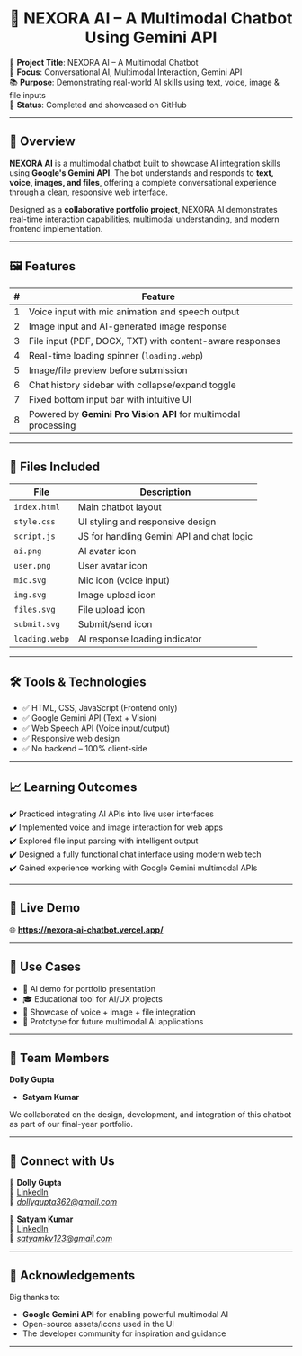 <h1 align="center"> 🤖 NEXORA AI – A Multimodal Chatbot Using Gemini API </h1>

🚀 **Project Title**: NEXORA AI – A Multimodal Chatbot  
🧠 **Focus**: Conversational AI, Multimodal Interaction, Gemini API  
📚 **Purpose**: Demonstrating real-world AI skills using text, voice, image & file inputs  
🎯 **Status**: Completed and showcased on GitHub

---

## 📌 Overview

**NEXORA AI** is a multimodal chatbot built to showcase AI integration skills using **Google's Gemini API**. The bot understands and responds to **text, voice, images, and files**, offering a complete conversational experience through a clean, responsive web interface.

Designed as a **collaborative portfolio project**, NEXORA AI demonstrates real-time interaction capabilities, multimodal understanding, and modern frontend implementation.

---

## 🖼️ Features

| # | Feature |
|--:|---------|
| 1 | Voice input with mic animation and speech output |
| 2 | Image input and AI-generated image response |
| 3 | File input (PDF, DOCX, TXT) with content-aware responses |
| 4 | Real-time loading spinner (`loading.webp`) |
| 5 | Image/file preview before submission |
| 6 | Chat history sidebar with collapse/expand toggle |
| 7 | Fixed bottom input bar with intuitive UI |
| 8 | Powered by **Gemini Pro Vision API** for multimodal processing

---

## 📁 Files Included

| File | Description |
|------|-------------|
| `index.html` | Main chatbot layout |
| `style.css` | UI styling and responsive design |
| `script.js` | JS for handling Gemini API and chat logic |
| `ai.png` | AI avatar icon |
| `user.png` | User avatar icon |
| `mic.svg` | Mic icon (voice input) |
| `img.svg` | Image upload icon |
| `files.svg` | File upload icon |
| `submit.svg` | Submit/send icon |
| `loading.webp` | AI response loading indicator

---

## 🛠 Tools & Technologies

- ✅ HTML, CSS, JavaScript (Frontend only)
- ✅ Google Gemini API (Text + Vision)
- ✅ Web Speech API (Voice input/output)
- ✅ Responsive web design
- ✅ No backend – 100% client-side

---

## 📈 Learning Outcomes

✔️ Practiced integrating AI APIs into live user interfaces  
✔️ Implemented voice and image interaction for web apps  
✔️ Explored file input parsing with intelligent output  
✔️ Designed a fully functional chat interface using modern web tech  
✔️ Gained experience working with Google Gemini multimodal APIs

---

## 🔗 Live Demo

🌐 **https://nexora-ai-chatbot.vercel.app/**

---

## 📂 Use Cases

- 🤖 AI demo for portfolio presentation  
- 🎓 Educational tool for AI/UX projects  
- 💼 Showcase of voice + image + file integration  
- 🧪 Prototype for future multimodal AI applications

---

## 👥 Team Members

 **Dolly Gupta**
- **Satyam Kumar**  

We collaborated on the design, development, and integration of this chatbot as part of our final-year portfolio.

---

## 🔗 Connect with Us

👤 **Dolly Gupta**  
🔗 [LinkedIn](https://www.linkedin.com/in/dolly-gupta-3b54b8229)    
📧 *dollygupta362@gmail.com*

👤 **Satyam Kumar**  
🔗 [LinkedIn](https://www.linkedin.com/in/satyam-kumar-5a229222b)  
📧 *satyamkv123@gmail.com*  


---

## 🌟 Acknowledgements

Big thanks to:
- **Google Gemini API** for enabling powerful multimodal AI  
- Open-source assets/icons used in the UI  
- The developer community for inspiration and guidance

---
